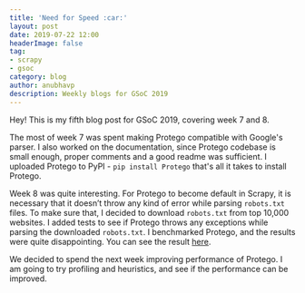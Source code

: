 ```yaml
---
title: 'Need for Speed :car:'
layout: post
date: 2019-07-22 12:00
headerImage: false
tag:
- scrapy
- gsoc
category: blog
author: anubhavp
description: Weekly blogs for GSoC 2019
---
```


Hey! This is my fifth blog post for GSoC 2019, covering week 7 and 8.

The most of week 7 was spent making Protego compatible with Google's parser. I also worked on the documentation, since Protego codebase is small enough, proper comments and a good readme was sufficient. I uploaded Protego to PyPI - `pip install Protego` that's all it takes to install Protego. 

Week 8 was quite interesting. For Protego to become default in Scrapy, it is necessary that it doesn’t throw any kind of error while parsing `robots.txt` files. To make sure that, I decided to download `robots.txt` from top 10,000 websites. I added tests to see if Protego throws any exceptions while parsing the downloaded `robots.txt`. I benchmarked Protego, and the results were quite disappointing. You can see the result [here](https://anubhavp28.github.io/gsoc-weekly-checkin-9/). 

We decided to spend the next week improving performance of Protego. I am going to try profiling and heuristics, and see if the performance can be improved.